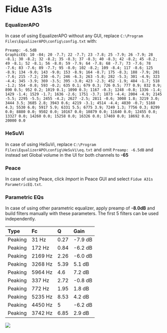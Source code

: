 # Fidue A31s

### EqualizerAPO
In case of using EqualizerAPO without any GUI, replace `C:\Program Files\EqualizerAPO\config\config.txt`
with:
```
Preamp: -6.5dB
GraphicEQ: 10 -84; 20 -7.7; 22 -7.7; 23 -7.8; 25 -7.9; 26 -7.9; 28 -8.1; 30 -8.2; 32 -8.2; 35 -8.3; 37 -8.3; 40 -8.3; 42 -8.2; 45 -8.2; 49 -8.1; 52 -8.1; 56 -8.0; 59 -7.9; 64 -7.8; 68 -7.7; 73 -7.6; 78 -7.6; 83 -7.6; 89 -7.7; 95 -8.0; 102 -8.2; 109 -8.4; 117 -8.6; 125 -8.9; 134 -9.0; 143 -9.0; 153 -8.9; 164 -8.7; 175 -8.3; 188 -7.9; 201 -7.6; 215 -7.2; 230 -6.7; 246 -6.3; 263 -5.8; 282 -5.3; 301 -4.9; 323 -4.4; 345 -3.9; 369 -3.5; 395 -3.0; 423 -2.3; 452 -1.9; 484 -1.7; 518 -1.2; 554 -0.8; 593 -0.2; 635 0.1; 679 0.3; 726 0.5; 777 0.9; 832 0.9; 890 0.5; 952 0.2; 1019 0.1; 1090 0.3; 1167 -0.3; 1248 -0.8; 1336 -1.4; 1429 -1.4; 1529 -1.7; 1636 -2.6; 1751 -3.7; 1873 -4.4; 2004 -4.9; 2145 -5.5; 2295 -5.5; 2455 -4.2; 2627 -2.5; 2811 -0.6; 3008 1.8; 3219 3.0; 3444 3.5; 3685 2.8; 3943 0.6; 4219 -3.1; 4514 -4.4; 4830 -0.7; 5168 4.3; 5530 6.0; 5917 5.9; 6331 5.5; 6775 3.9; 7249 1.3; 7756 0.3; 8299 0.0; 8880 0.0; 9502 0.0; 10167 0.0; 10879 0.0; 11640 0.0; 12455 0.0; 13327 0.0; 14260 0.0; 15258 0.0; 16326 0.0; 17469 0.0; 18692 0.0; 20000 0.0
```

### HeSuVi
In case of using HeSuVi, replace `C:\Program Files\EqualizerAPO\config\HeSuVi\eq.txt` and omit `Preamp:
-6.5dB` and instead set Global volume in the UI for both channels to **-65**

### Peace
In case of using Peace, click *Import* in Peace GUI and select `Fidue A31s ParametricEQ.txt`.

### Parametric EQs
In case of using other parametric equalizer, apply preamp of **-8.0dB** and build filters manually with
these parameters. The first 5 filters can be used independently.

| Type    | Fc      |    Q | Gain    |
|:--------|:--------|:-----|:--------|
| Peaking | 31 Hz   | 0.27 | -7.9 dB |
| Peaking | 172 Hz  | 0.84 | -6.2 dB |
| Peaking | 2169 Hz | 2.26 | -6.0 dB |
| Peaking | 3268 Hz | 5.39 | 5.1 dB  |
| Peaking | 5964 Hz | 4.6  | 7.2 dB  |
| Peaking | 337 Hz  | 2.72 | -0.8 dB |
| Peaking | 772 Hz  | 1.95 | 1.8 dB  |
| Peaking | 5235 Hz | 8.53 | 4.2 dB  |
| Peaking | 4450 Hz | 5    | -6.2 dB |
| Peaking | 3742 Hz | 6.85 | 2.9 dB  |

![](https://raw.githubusercontent.com/jaakkopasanen/AutoEq/master/results/innerfidelity/sbaf-serious/Fidue%20A31s/Fidue%20A31s.png)